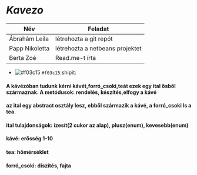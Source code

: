 # _Kavezo_
| Név  | Feladat |
| ------------- | ------------- |
| Ábrahám Leila | létrehozta a git repót  |
| Papp Nikoletta  | létrehozta a netbeans projektet  |
| Berta Zoé  | Read.me-t írta |
- ![#f03c15](https://www.iconsdb.com/icons/download/color/f03c15/circle-16.png) `#f03c15`:shipit:
#### A kávézóban tudunk kérni kávét,forró_csoki,teát ezek egy ital ősből származnak. A metódusok: rendelés, készítés,elfogy a kávé
#### az ital egy abstract osztály lesz, ebből származik a kávé, a forró_csoki ls a tea. 
#### ital tulajdonságok: ízesít(2 cukor az alap), plusz(enum), kevesebb(enum)
#### kávé: erősség 1-10
#### tea: hőmérséklet
#### forró_csoki: díszítés, fajta

